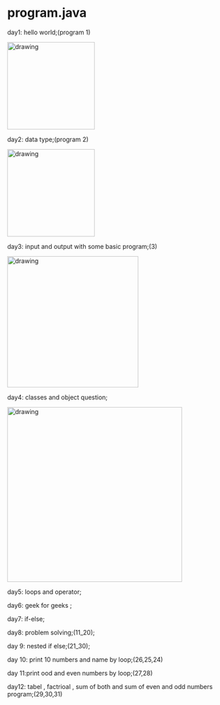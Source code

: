 # program.java
day1: hello world;(program 1)

<img src="https://uploads-ssl.webflow.com/5f7e22296031655fe1cf628f/5f9c658a3f64e938f5479a98_Hello%20World%20Logo-p-500.png" alt="drawing" width="200"/></img>

day2: data type;(program 2)

<img src="https://media.giphy.com/media/0Rn1btVSW8QAbaI9tI/giphy.gif" alt="drawing" width="200"/></img>

day3: input and output with some basic program;(3)

<img src="https://www.slideteam.net/media/catalog/product/cache/960x720/i/n/input_output_process_showing_daily_tasks_and_results_Slide01.jpg" alt="drawing" width="300"/></img>

day4: classes and object question;

<img src="https://www.startertutorials.com/corejava/wp-content/uploads/2014/09/Java-class-objects.jpg" alt="drawing" width="400"/></img>

day5: loops and operator;

day6: geek for geeks ;

day7: if-else;

day8: problem solving;(11_20);

day 9: nested if else;(21_30);

day 10: print 10 numbers and name by loop;(26,25,24)

day 11:print ood and even numbers by loop;(27,28)

day12: tabel , factrioal , sum of both and sum of even and odd numbers program;(29,30,31)
